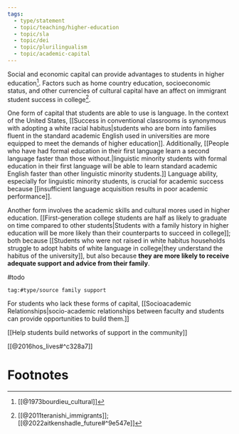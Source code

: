 ```yaml
---
tags:
  - type/statement
  - topic/teaching/higher-education
  - topic/sla
  - topic/dei
  - topic/plurilingualism
  - topic/academic-capital
---
```

Social and economic capital can provide advantages to students in higher education[^2]. Factors such as home country education, socioeconomic status, and other currencies of cultural capital have an affect on immigrant student success in college[^1].

One form of capital that students are able to use is language. In the context of the United States, [[Success in conventional classrooms is synonymous with adopting a white racial habitus|students who are born into families fluent in the standard academic English used in universities are more equipped to meet the demands of higher education]]. Additionally, [[People who have had formal education in their first language learn a second language faster than those without.|linguistic minority students with formal education in their first language will be able to learn standard academic English faster than other linguistic minority students.]] Language ability, especially for linguistic minority students, is crucial for academic success because [[insufficient language acquisition results in poor academic performance]].

Another form involves the academic skills and cultural mores used in higher education. [[First-generation college students are half as likely to graduate on time compared to other students|Students with a family history in higher education will be more likely than their counterparts to succeed in college]]; both because [[Students who were not raised in white habitus households struggle to adopt habits of white language in college|they understand the habitus of the university]], but also because **they are more likely to receive adequate support and advice from their family**.

#todo

```query
tag:#type/source family support
```

For students who lack these forms of capital, [[Socioacademic Relationships|socio-academic relationships between faculty and students can provide opportunities to build them.]]

[[Help students build networks of support in the community]]

[[@2016hos_lives#^c328a7]]
# Footnotes

[^1]: [[@2011teranishi_immigrants]]; [[@2022aitkenshadle_future#^9e547e]]
[^2]: [[@1973bourdieu_cultural]] 